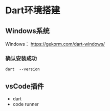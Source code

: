 # Dart环境搭建


## Windows系统
Windows： https://gekorm.com/dart-windows/  

###  确认安装成功

```shell
dart  --version  
```

## vsCode插件

* dart
* code runner